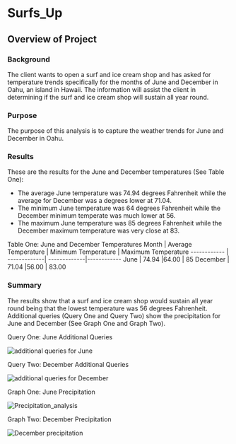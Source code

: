 # Surfs_Up
## Overview of Project
### Background

The client wants to open a surf and ice cream shop and has asked for temperature trends specifically for the months of June and December in Oahu, an island in Hawaii. The information will assist the client in determining if the surf and ice cream shop will sustain all year round.  

### Purpose

The purpose of this analysis is to capture the weather trends for June and December in Oahu.

### Results

These are the results for the June and December temperatures (See Table One): 

- The average June temperature was 74.94 degrees Fahrenheit while the average for December was a degrees lower at 71.04.
- The minimum June temperature was 64 degrees Fahrenheit while the December minimum temperate was much lower at 56.
- The maximum June temperature was 85 degrees Fahrenheit while the December maximum temperature was very close at 83.

Table One: June and December Temperatures
Month | Average Temperature | Minimum Temperature | Maximum Temperature 
------------ | -------------| -------------|------------ 
June  |  74.94  |64.00 | 85 
December | 71.04 |56.00	| 83.00 

### Summary

The results show that a surf and ice cream shop would sustain all year round being that the lowest temperature was 56 degrees Fahrenheit. Additional queries (Query One and Query Two) show the precipitation for June and December (See Graph One and Graph Two). 

Query One: June Additional Queries

![additional queries for June](https://user-images.githubusercontent.com/78306719/115117136-b65b9a00-9f62-11eb-9dcb-3d8118e37185.PNG)

Query Two: December Additional Queries

![additional queries for December](https://user-images.githubusercontent.com/78306719/115117099-8e6c3680-9f62-11eb-8c19-666692221dc8.PNG)

Graph One: June Precipitation

![Precipitation_analysis](https://user-images.githubusercontent.com/78306719/115116734-dd18d100-9f60-11eb-9603-42bbb99ed236.png)

Graph Two: December Precipitation

![December precipitation](https://user-images.githubusercontent.com/78306719/115116733-db4f0d80-9f60-11eb-9283-9c02ed07fee0.PNG)

